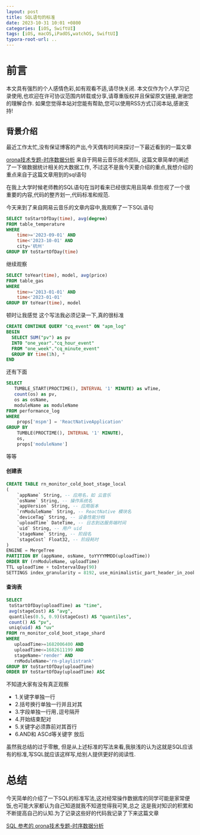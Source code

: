 ```yaml
---
layout: post
title: SQL语句的标准
date: 2023-10-31 10:01 +0800
categories: [iOS, SwiftUI]
tags: [iOS, macOS,iPadOS,watchOS, SwiftUI]
typora-root-url: ..
---
```


# 前言

本文具有强烈的个人感情色彩,如有观看不适,请尽快关闭. 本文仅作为个人学习记录使用,也欢迎在许可协议范围内转载或分享,请尊重版权并且保留原文链接,谢谢您的理解合作. 如果您觉得本站对您能有帮助,您可以使用RSS方式订阅本站,感谢支持!


## 背景介绍

最近工作太忙,没有保证博客的产出,今天偶有时间来探讨一下最近看到的一篇文章

[orona技术专题-时序数据分析](https://mp.weixin.qq.com/s/CMgxtw0AisqtNeY1gRgJsQ) 来自于网易云音乐技术团队, 这篇文章简单的阐述了一下做数据统计相关的大数据工作, 不过这不是我今天要介绍的重点,我想介绍的重点来自于这篇文章用到的sql语句


在我上大学时候老师教的SQL语句在当时看来已经很实用且简单.但忽视了一个很重要的内容,代码的整齐划一,代码标准和规范.

今天来到了来自网易云音乐的文章内容中,我观察了一下SQL语句

``` sql
SELECT toStartOfDay(time), avg(degree)
FROM table_temperature
WHERE
    time>='2023-09-01' AND
    time<'2023-10-01' AND
    city='杭州'
GROUP BY toStartOfDay(time)
```

继续观察

``` sql
SELECT toYear(time), model, avg(price)
FROM table_gas
WHERE
    time>='2013-01-01' AND
    time<'2023-01-01'
GROUP BY toYear(time), model
```

顿时让我感觉 这个写法我必须记录一下,真的很标准

``` sql
CREATE CONTINUE QUERY "cq_event" ON "apm_log"
BEGIN
  SELECT SUM("pv") as pv
  INTO "one_year"."cq_hour_event"
  FROM "one_week"."cq_minute_event"
  GROUP BY time(1h), *
END
```

还有下面

``` sql
SELECT
   TUMBLE_START(PROCTIME(), INTERVAL '1' MINUTE) as wTime,
   count(os) as pv,
   os as osName,
   moduleName as moduleName
FROM performance_log
WHERE
    props['mspm'] = 'ReactNativeApplication'
GROUP BY
    TUMBLE(PROCTIME(), INTERVAL '1' MINUTE),
    os,
    props['moduleName']
```

等等

#### 创建表

``` sql
CREATE TABLE rn_monitor_cold_boot_stage_local
(
    `appName` String, -- 应用名，如 云音乐
    `osName` String, -- 操作系统名
    `appVersion` String, -- 应用版本
    `rnModuleName` String, -- ReactNative 模块名
    `deviceTag` String, -- 设备性能分档
    `uploadTime` DateTime, -- 日志到达服务端时间
    `uid` String, -- 用户 uid
    `stageName` String, -- 阶段名
    `stageCost` Float32, -- 阶段耗时
)
ENGINE = MergeTree
PARTITION BY (appName, osName, toYYYYMMDD(uploadTime))
ORDER BY (rnModuleName, uploadTime)
TTL uploadTime + toIntervalDay(90)
SETTINGS index_granularity = 8192, use_minimalistic_part_header_in_zookeeper = 1
```

#### 查询表

``` sql
SELECT
 toStartOfDay(uploadTime) as "time",
 avg(stageCost) AS "avg",
 quantiles(0.5, 0.9)(stageCost) AS "quantiles",
 count() AS "pv",
 uniq(uid) AS "uv"
FROM rn_monitor_cold_boot_stage_shard
WHERE
   uploadTime>=1682006400 AND
   uploadTime<=1682611199 AND
   stageName='render' AND
   rnModuleName='rn-playlistrank'
GROUP BY toStartOfDay(uploadTime)
ORDER BY toStartOfDay(uploadTime) ASC
```

不知道大家有没有真正观察

* 1.关键字单独一行
* 2.括号换行单独一行并且对其
* 3.字段单独一行用`,`逗号隔开
* 4.开始结束配对
* 5.关键字必须靠前对其首行
* 6.AND和 ASCd等关键字 放后

虽然我总结的过于零散, 但是从上述标准的写法来看,我肤浅的认为这就是SQL应该有的标准,写SQL就应该这样写,给别人提供更好的阅读性.


# 总结

今天简单的介绍了一下SQL的标准写法,这对经常操作数据库的同学可能是家常便饭,也可能大家都认为自己知道就我不知道觉得我可笑,总之 这是我对知识的积累和不断提高自己的认知.为了记录这些好的代码我记录了下来这篇文章


[SQL 参考的 orona技术专题-时序数据分析](https://mp.weixin.qq.com/s/CMgxtw0AisqtNeY1gRgJsQ) 